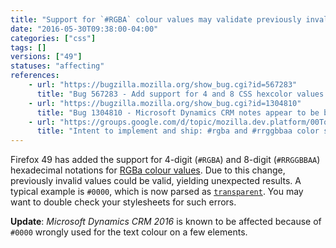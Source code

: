 ```yaml
---
title: "Support for `#RGBA` colour values may validate previously invalid values"
date: "2016-05-30T09:38:00-04:00"
categories: ["css"]
tags: []
versions: ["49"]
statuses: "affecting"
references:
    - url: "https://bugzilla.mozilla.org/show_bug.cgi?id=567283"
      title: "Bug 567283 - Add support for 4 and 8 CSS hexcolor values (#RRGGBBAA and #RGBA)"
    - url: "https://bugzilla.mozilla.org/show_bug.cgi?id=1304810"
      title: "Bug 1304810 - Microsoft Dynamics CRM notes appear to be blank due to #0000 rgba hex parsing"
    - url: "https://groups.google.com/d/topic/mozilla.dev.platform/00Tq2s58GwA/discussion"
      title: "Intent to implement and ship: #rgba and #rrggbbaa color syntax in CSS"
---
```

Firefox 49 has added the support for 4-digit (`#RGBA`) and 8-digit (`#RRGGBBAA`) hexadecimal notations for [RGBa colour values](https://developer.mozilla.org/en-US/docs/Web/CSS/color_value#rgba%28%29). Due to this change, previously invalid values could be valid, yielding unexpected results. A typical example is `#0000`, which is now parsed as [`transparent`](https://developer.mozilla.org/en-US/docs/Web/CSS/color_value#transparent_keyword). You may want to double check your stylesheets for such errors.

**Update**: *Microsoft Dynamics CRM 2016* is known to be affected because of `#0000` wrongly used for the text colour on a few elements.
